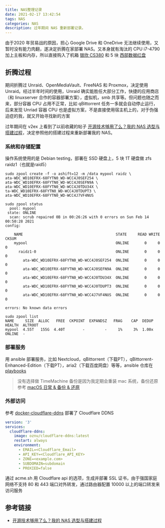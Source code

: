 ```yaml
---
title: NAS整理记录
date: 2021-02-17 13:42:54
tags: NAS
categories: NAS
description: 过年期间 NAS 重新部署记录。
---
```


由于2020 年贸易战的原因，担心 Google Drive 和 OneDrive 无法继续使用，又暂时没有能力肉翻，遂决定折腾在家部署 NAS。又本身就有淘汰的 CPU i7-4790 加上主板和内存，所以直接购入了机箱 [银欣 CS380](https://item.jd.com/100007972013.html) 和 5 块 [西部数据红盘](https://item.jd.com/694105.html#crumb-wrap)

## 折腾过程

期间折腾过 Unraid、OpenMediaVault、FreeNAS 和 Proxmox，决定使用 Unraid。经过半年时间的使用，Unraid 确实能胜任大部分工作，快捷的应用商店（和 linuxserver 合作的容器部署方案），虚拟机，smb 共享等。但问题也随之而来，部分容器 CPU 占用不正常，比如 qBittorrent 任务一多就会自动停止运行，后来发现 Unriad 容器 CPU 也是虚拟方案，不是直接使用宿主机上的，对于伪强迫症的我，就又开始寻找新的方案

过年期间在 v2ex 上看到了以前收藏的帖子 [开源技术够用了么？我的 NAS 选型与搭建过程](https://www.v2ex.com/t/723211)，决定参照他的搭建过程来重新部署我的 NAS。

### 系统和存储配置

操作系统使用的是 Debian testing，部署在 SSD 硬盘上，5 块 1T 硬盘做 zfs raidz1（也就是raid5）

```shell
sudo zpool create -f -o ashift=12 -m /data mypool raidz \
ata-WDC_WD10EFRX-68FYTN0_WD-WCC4J0SEF254 \
ata-WDC_WD10EFRX-68FYTN0_WD-WCC4J0SEFN9A \
ata-WDC_WD10EFRX-68FYTN0_WD-WCC4J0TDU34X \
ta-WDC_WD10EFRX-68FYTN0_WD-WCC4J0TDUPT3 \
ata-WDC_WD10EFRX-68FYTN0_WD-WCC4J7VF4NUS

sudo zpool status
  pool: mypool
 state: ONLINE
  scan: scrub repaired 0B in 00:26:26 with 0 errors on Sun Feb 14 00:50:28 2021
config:

	NAME                                          STATE     READ WRITE CKSUM
	mypool                                        ONLINE       0     0     0
	  raidz1-0                                    ONLINE       0     0     0
	    ata-WDC_WD10EFRX-68FYTN0_WD-WCC4J0SEF254  ONLINE       0     0     0
	    ata-WDC_WD10EFRX-68FYTN0_WD-WCC4J0SEFN9A  ONLINE       0     0     0
	    ata-WDC_WD10EFRX-68FYTN0_WD-WCC4J0TDU34X  ONLINE       0     0     0
	    ata-WDC_WD10EFRX-68FYTN0_WD-WCC4J0TDUPT3  ONLINE       0     0     0
	    ata-WDC_WD10EFRX-68FYTN0_WD-WCC4J7VF4NUS  ONLINE       0     0     0

errors: No known data errors

sudo zpool list
NAME     SIZE  ALLOC   FREE  CKPOINT  EXPANDSZ   FRAG    CAP  DEDUP    HEALTH  ALTROOT
mypool  4.55T   155G  4.40T        -         -     1%     3%  1.00x    ONLINE  -
```

### 部署服务

用 ansible 部署服务，比如 Nextcloud，qBittorrent（下载PT），qBittorrent-Enhanced-Edition（下载PT），aria2（下载百度网盘）等等，ansible 仓库在 [playbooks](https://github.com/bernylinville/playbooks  )

> 没有选择做 TimeMachine 备份是因为我定期会重装 mac 系统，备份还原参考 [macOS 日常 & 备份 & 还原](https://macosdoc.googo.cc/)

### 外部访问

参考 [docker-cloudflare-ddns](https://github.com/oznu/docker-cloudflare-ddns) 部署了 Cloudflare DDNS

```yaml
version: '3'
services:
  cloudflare-ddns:
    image: oznu/cloudflare-ddns:latest
    restart: always
    environment:
      - EMAIL=<Cloudflare_Email>
      - API_KEY=<Cloudflare_API_KEY>
      - ZONE=<example.com>
      - SUBDOMAIN=subdomain
      - PROXIED=false

```

通过 acme.sh 用 Cloudflare api 的选项，生成并部署 SSL 证书，由于强国家庭网络不支持 80 和 443 端口对外转发，通过路由器配置 10000 以上的端口转发来访问服务

## 参考链接

* [开源技术够用了么？我的 NAS 选型与搭建过程](https://www.v2ex.com/t/723211)
